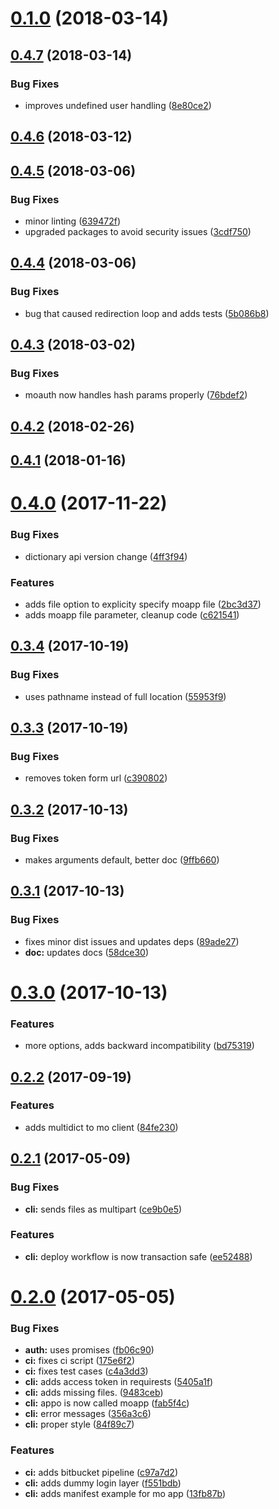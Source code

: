 <a name="0.1.0"></a>
# [0.1.0](https://bitbucket.org/forlagshuset/mo-client/compare/v0.4.7...v0.1.0) (2018-03-14)



<a name="0.4.7"></a>
## [0.4.7](https://bitbucket.org/forlagshuset/mo-client/compare/v0.4.6...v0.4.7) (2018-03-14)


### Bug Fixes

* improves undefined user handling ([8e80ce2](https://bitbucket.org/forlagshuset/mo-client/commits/8e80ce2))



<a name="0.4.6"></a>
## [0.4.6](https://bitbucket.org/forlagshuset/mo-client/compare/v0.4.5...v0.4.6) (2018-03-12)



<a name="0.4.5"></a>
## [0.4.5](https://bitbucket.org/forlagshuset/mo-client/compare/v0.4.4...v0.4.5) (2018-03-06)


### Bug Fixes

* minor linting ([639472f](https://bitbucket.org/forlagshuset/mo-client/commits/639472f))
* upgraded packages to avoid security issues ([3cdf750](https://bitbucket.org/forlagshuset/mo-client/commits/3cdf750))



<a name="0.4.4"></a>
## [0.4.4](https://bitbucket.org/forlagshuset/mo-client/compare/v0.4.3...v0.4.4) (2018-03-06)


### Bug Fixes

* bug that caused redirection loop and adds tests ([5b086b8](https://bitbucket.org/forlagshuset/mo-client/commits/5b086b8))



<a name="0.4.3"></a>
## [0.4.3](https://bitbucket.org/forlagshuset/mo-client/compare/v0.4.2...v0.4.3) (2018-03-02)


### Bug Fixes

* moauth now handles hash params properly ([76bdef2](https://bitbucket.org/forlagshuset/mo-client/commits/76bdef2))



<a name="0.4.2"></a>
## [0.4.2](https://bitbucket.org/forlagshuset/mo-client/compare/v0.4.1...v0.4.2) (2018-02-26)



<a name="0.4.1"></a>
## [0.4.1](https://bitbucket.org/forlagshuset/mo-client/compare/v0.4.0...v0.4.1) (2018-01-16)



<a name="0.4.0"></a>
# [0.4.0](https://bitbucket.org/forlagshuset/mo-client/compare/v0.3.4...v0.4.0) (2017-11-22)


### Bug Fixes

* dictionary api version change ([4ff3f94](https://bitbucket.org/forlagshuset/mo-client/commits/4ff3f94))


### Features

* adds file option to explicity specify moapp file ([2bc3d37](https://bitbucket.org/forlagshuset/mo-client/commits/2bc3d37))
* adds moapp file parameter, cleanup code ([c621541](https://bitbucket.org/forlagshuset/mo-client/commits/c621541))



<a name="0.3.4"></a>
## [0.3.4](https://bitbucket.org/forlagshuset/mo-client/compare/v0.3.3...v0.3.4) (2017-10-19)


### Bug Fixes

* uses pathname instead of full location ([55953f9](https://bitbucket.org/forlagshuset/mo-client/commits/55953f9))



<a name="0.3.3"></a>
## [0.3.3](https://bitbucket.org/forlagshuset/mo-client/compare/v0.3.2...v0.3.3) (2017-10-19)


### Bug Fixes

* removes token form url ([c390802](https://bitbucket.org/forlagshuset/mo-client/commits/c390802))



<a name="0.3.2"></a>
## [0.3.2](https://bitbucket.org/forlagshuset/mo-client/compare/v0.3.1...v0.3.2) (2017-10-13)


### Bug Fixes

* makes arguments default, better doc ([9ffb660](https://bitbucket.org/forlagshuset/mo-client/commits/9ffb660))



<a name="0.3.1"></a>
## [0.3.1](https://bitbucket.org/forlagshuset/mo-client/compare/v0.3.0...v0.3.1) (2017-10-13)


### Bug Fixes

* fixes minor dist issues and updates deps ([89ade27](https://bitbucket.org/forlagshuset/mo-client/commits/89ade27))
* **doc:** updates docs ([58dce30](https://bitbucket.org/forlagshuset/mo-client/commits/58dce30))



<a name="0.3.0"></a>
# [0.3.0](https://bitbucket.org/forlagshuset/mo-client/compare/v0.2.3...v0.3.0) (2017-10-13)


### Features

* more options, adds backward incompatibility ([bd75319](https://bitbucket.org/forlagshuset/mo-client/commits/bd75319))



<a name="0.2.2"></a>
## [0.2.2](https://bitbucket.org/forlagshuset/mo-client/compare/v0.2.1...v0.2.2) (2017-09-19)


### Features

* adds multidict to mo client ([84fe230](https://bitbucket.org/forlagshuset/mo-client/commits/84fe230))



<a name="0.2.1"></a>
## [0.2.1](https://bitbucket.org/forlagshuset/mo-client/compare/v0.2.0...v0.2.1) (2017-05-09)


### Bug Fixes

* **cli:** sends files as multipart ([ce9b0e5](https://bitbucket.org/forlagshuset/mo-client/commits/ce9b0e5))


### Features

* **cli:** deploy workflow is now transaction safe ([ee52488](https://bitbucket.org/forlagshuset/mo-client/commits/ee52488))



<a name="0.2.0"></a>
# [0.2.0](https://bitbucket.org/forlagshuset/mo-client/compare/f551bdb...v0.2.0) (2017-05-05)


### Bug Fixes

* **auth:** uses promises ([fb06c90](https://bitbucket.org/forlagshuset/mo-client/commits/fb06c90))
* **ci:** fixes ci script ([175e6f2](https://bitbucket.org/forlagshuset/mo-client/commits/175e6f2))
* **ci:** fixes test cases ([c4a3dd3](https://bitbucket.org/forlagshuset/mo-client/commits/c4a3dd3))
* **cli:** adds access token in requirests ([5405a1f](https://bitbucket.org/forlagshuset/mo-client/commits/5405a1f))
* **cli:** adds missing files. ([9483ceb](https://bitbucket.org/forlagshuset/mo-client/commits/9483ceb))
* **cli:** appo is now called moapp ([fab5f4c](https://bitbucket.org/forlagshuset/mo-client/commits/fab5f4c))
* **cli:** error messages ([356a3c6](https://bitbucket.org/forlagshuset/mo-client/commits/356a3c6))
* **cli:** proper style ([84f89c7](https://bitbucket.org/forlagshuset/mo-client/commits/84f89c7))


### Features

* **ci:** adds bitbucket pipeline ([c97a7d2](https://bitbucket.org/forlagshuset/mo-client/commits/c97a7d2))
* **cli:** adds dummy login layer ([f551bdb](https://bitbucket.org/forlagshuset/mo-client/commits/f551bdb))
* **cli:** adds manifest example for mo app ([13fb87b](https://bitbucket.org/forlagshuset/mo-client/commits/13fb87b))




